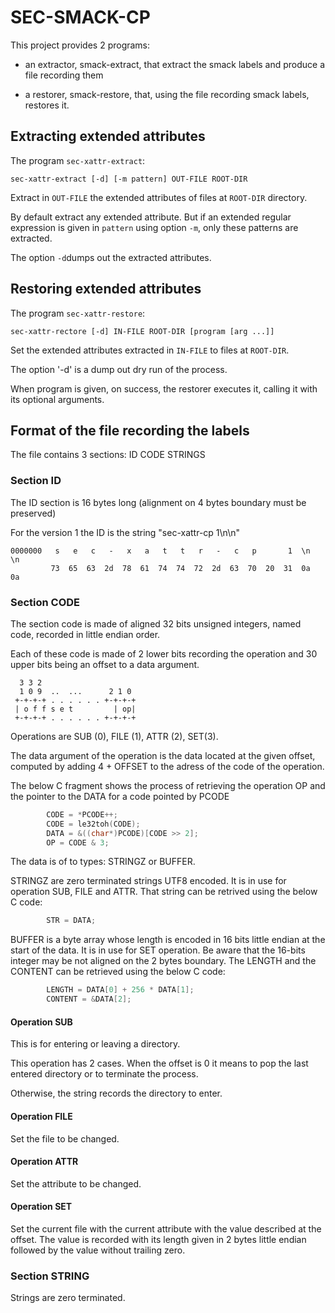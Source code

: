 # SEC-SMACK-CP

This project provides 2 programs:

- an extractor, smack-extract, that extract the smack labels
  and produce a file recording them

- a restorer, smack-restore, that, using the file recording
  smack labels, restores it.

## Extracting extended attributes

The program `sec-xattr-extract`:

```
sec-xattr-extract [-d] [-m pattern] OUT-FILE ROOT-DIR
```

Extract in `OUT-FILE` the extended attributes of files at `ROOT-DIR`
directory.

By default extract any extended attribute. But if an extended regular expression
is given in `pattern` using option `-m`, only these patterns are extracted.

The option `-d`dumps out the extracted attributes.

## Restoring extended attributes

The program `sec-xattr-restore`:

```
sec-xattr-rectore [-d] IN-FILE ROOT-DIR [program [arg ...]]
```

Set the extended attributes extracted in `IN-FILE` to files at `ROOT-DIR`.

The option '-d' is a dump out dry run of the process.

When program is given, on success, the restorer executes it,
calling it with its optional arguments.


## Format of the file recording the labels

The file contains 3 sections: ID CODE STRINGS

### Section ID

The ID section is 16 bytes long (alignment on 4 bytes boundary
must be preserved)

For the version 1 the ID is the string "sec-xattr-cp 1\n\n"

```
0000000   s   e   c   -   x   a   t   t   r   -   c   p       1  \n  \n
         73  65  63  2d  78  61  74  74  72  2d  63  70  20  31  0a  0a
```

### Section CODE

The section code is made of aligned 32 bits unsigned integers, named code,
recorded in little endian order.

Each of these code is made of 2 lower bits recording the operation
and 30 upper bits being an offset to a data argument.

```
  3 3 2
  1 0 9  ..  ...      2 1 0
 +-+-+-+ . . . . . . +-+-+-+
 | o f f s e t         | op|
 +-+-+-+ . . . . . . +-+-+-+
```

Operations are SUB (0), FILE (1), ATTR (2), SET(3).

The data argument of the operation is the data located at the given offset,
computed by adding 4 + OFFSET to the adress of the code of the operation.

The below C fragment shows the process of retrieving the operation OP
and the pointer to the DATA for a code pointed by PCODE


```C
		CODE = *PCODE++;
		CODE = le32toh(CODE);
		DATA = &((char*)PCODE)[CODE >> 2];
        OP = CODE & 3;
```

The data is of to types: STRINGZ or BUFFER.

STRINGZ are zero terminated strings UTF8 encoded. It is in use
for operation SUB, FILE and ATTR. That string can be retrived using the
below C code:

```C
        STR = DATA;
```


BUFFER is a byte array whose length is encoded in 16 bits little endian
at the start of the data. It is in use for SET operation.
Be aware that the 16-bits integer may be not aligned on the 2 bytes boundary.
The LENGTH and the CONTENT can be retrieved using the below C code:

```C
        LENGTH = DATA[0] + 256 * DATA[1];
        CONTENT = &DATA[2];
```


#### Operation SUB

This is for entering or leaving a directory.

This operation has 2 cases. When the offset is 0 it means to pop
the last entered directory or to terminate the process.

Otherwise, the string records the directory to enter.

#### Operation FILE

Set the file to be changed.

#### Operation ATTR

Set the attribute to be changed.

#### Operation SET

Set the current file with the current attribute with the value
described at the offset. The value is recorded with its length
given in 2 bytes little endian followed by the value without
trailing zero.

### Section STRING

Strings are zero terminated.


